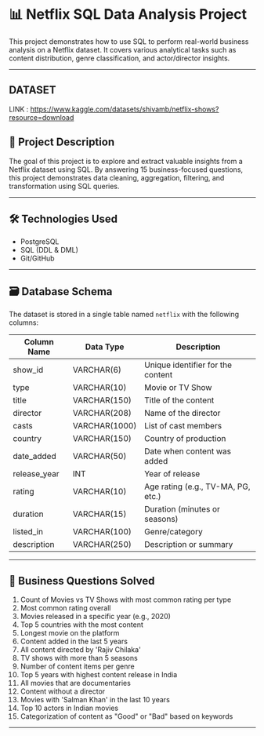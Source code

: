# 📊 Netflix SQL Data Analysis Project

This project demonstrates how to use SQL to perform real-world business analysis on a Netflix dataset. It covers various analytical tasks such as content distribution, genre classification, and actor/director insights.

---

## DATASET 
LINK : https://www.kaggle.com/datasets/shivamb/netflix-shows?resource=download




## 📌 Project Description

The goal of this project is to explore and extract valuable insights from a Netflix dataset using SQL. By answering 15 business-focused questions, this project demonstrates data cleaning, aggregation, filtering, and transformation using SQL queries.

---

## 🛠 Technologies Used

- PostgreSQL
- SQL (DDL & DML)
- Git/GitHub

---

## 🗃 Database Schema

The dataset is stored in a single table named `netflix` with the following columns:

| Column Name     | Data Type     | Description                          |
|------------------|----------------|--------------------------------------|
| show_id          | VARCHAR(6)     | Unique identifier for the content    |
| type             | VARCHAR(10)    | Movie or TV Show                     |
| title            | VARCHAR(150)   | Title of the content                 |
| director         | VARCHAR(208)   | Name of the director                 |
| casts            | VARCHAR(1000)  | List of cast members                 |
| country          | VARCHAR(150)   | Country of production                |
| date_added       | VARCHAR(50)    | Date when content was added          |
| release_year     | INT            | Year of release                      |
| rating           | VARCHAR(10)    | Age rating (e.g., TV-MA, PG, etc.)   |
| duration         | VARCHAR(15)    | Duration (minutes or seasons)        |
| listed_in        | VARCHAR(100)   | Genre/category                       |
| description      | VARCHAR(250)   | Description or summary               |

---

## 💼 Business Questions Solved

1. Count of Movies vs TV Shows with most common rating per type  
2. Most common rating overall  
3. Movies released in a specific year (e.g., 2020)  
4. Top 5 countries with the most content  
5. Longest movie on the platform  
6. Content added in the last 5 years  
7. All content directed by 'Rajiv Chilaka'  
8. TV shows with more than 5 seasons  
9. Number of content items per genre  
10. Top 5 years with highest content release in India  
11. All movies that are documentaries  
12. Content without a director  
13. Movies with 'Salman Khan' in the last 10 years  
14. Top 10 actors in Indian movies  
15. Categorization of content as "Good" or "Bad" based on keywords

---

